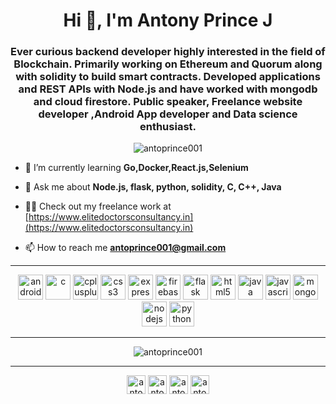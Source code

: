 <h1 align="center">Hi 👋, I'm Antony Prince J</h1>
<h3 align="center">Ever curious backend developer highly interested in the field of Blockchain. Primarily working on Ethereum and Quorum along with solidity to build smart contracts. Developed applications and REST APIs with Node.js and have worked with mongodb and cloud firestore. Public speaker, Freelance website developer ,Android App developer and Data science enthusiast.</h3>

<p align="center"> <img src="https://komarev.com/ghpvc/?username=antoprince001" alt="antoprince001" /> </p>

- 🌱 I’m currently learning **Go,Docker,React.js,Selenium**

- 💬 Ask me about **Node.js, flask, python, solidity, C, C++, Java**

- 👨‍💻 Check out my freelance work at [https://www.elitedoctorsconsultancy.in](https://www.elitedoctorsconsultancy.in)

- 📫 How to reach me **antoprince001@gmail.com**

<hr></hr>
<p align="center">
	<img src="https://devicons.github.io/devicon/devicon.git/icons/android/android-original-wordmark.svg" alt="android" width="40" height="40"/> 
	<img src="https://devicons.github.io/devicon/devicon.git/icons/c/c-original.svg" alt="c" width="40" height="40"/> 
	<img src="https://devicons.github.io/devicon/devicon.git/icons/cplusplus/cplusplus-original.svg" alt="cplusplus" width="40" height="40"/> 
	<img src="https://devicons.github.io/devicon/devicon.git/icons/css3/css3-original-wordmark.svg" alt="css3" width="40" height="40"/> 
	<img src="https://devicons.github.io/devicon/devicon.git/icons/express/express-original-wordmark.svg" alt="express" width="40" height="40"/> 
	<img src="https://www.vectorlogo.zone/logos/firebase/firebase-icon.svg" alt="firebase" width="40" height="40"/> 
	<img src="https://www.vectorlogo.zone/logos/pocoo_flask/pocoo_flask-icon.svg" alt="flask" width="40" height="40"/> 
	<img src="https://devicons.github.io/devicon/devicon.git/icons/html5/html5-original-wordmark.svg" alt="html5" width="40" height="40"/> 
	<img src="https://devicons.github.io/devicon/devicon.git/icons/java/java-original-wordmark.svg" alt="java" width="40" height="40"/> 
	<img src="https://devicons.github.io/devicon/devicon.git/icons/javascript/javascript-original.svg" alt="javascript" width="40" height="40"/> 
	<img src="https://devicons.github.io/devicon/devicon.git/icons/mongodb/mongodb-original-wordmark.svg" alt="mongodb" width="40" height="40"/> 
	<img src="https://devicons.github.io/devicon/devicon.git/icons/nodejs/nodejs-original-wordmark.svg" alt="nodejs" width="40" height="40"/>
	<img src="https://devicons.github.io/devicon/devicon.git/icons/python/python-original.svg" alt="python" width="40" height="40"/>
 </p><hr></hr>
 
 <p align="center"><img align="center" src="https://github-readme-stats.vercel.app/api?username=antoprince001&show_icons=true" alt="antoprince001" /></p>
<hr></hr>
<p align="center">
<a href="https://linkedin.com/in/antoprince001" target="blank"><img align="center" src="https://cdn.jsdelivr.net/npm/simple-icons@3.0.1/icons/linkedin.svg" alt="antoprince001" height="30" width="30" /></a>
<a href="https://www.quora.com/profile/Antony-Prince-7" target="blank"><img align="center" src="https://cdn.jsdelivr.net/npm/simple-icons@3.0.1/icons/quora.svg" alt="antoprince001" height="30" width="30" /></a>
<a href="https://www.facebook.com/profile.php?id=100009732318389" target="blank"><img align="center" src="https://cdn.jsdelivr.net/npm/simple-icons@3.0.1/icons/facebook.svg" alt="antony prince" height="30" width="30" /></a>
<a href="https://instagram.com/antoprince001" target="blank"><img align="center" src="https://cdn.jsdelivr.net/npm/simple-icons@3.0.1/icons/instagram.svg" alt="antoprince001" height="30" width="30" /></a>
</p>
